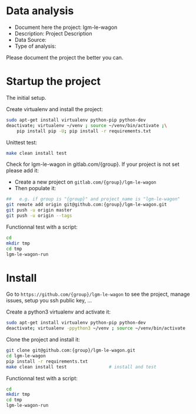 # Data analysis
- Document here the project: lgm-le-wagon
- Description: Project Description
- Data Source:
- Type of analysis:

Please document the project the better you can.

# Startup the project

The initial setup.

Create virtualenv and install the project:
```bash
sudo apt-get install virtualenv python-pip python-dev
deactivate; virtualenv ~/venv ; source ~/venv/bin/activate ;\
    pip install pip -U; pip install -r requirements.txt
```

Unittest test:
```bash
make clean install test
```

Check for lgm-le-wagon in gitlab.com/{group}.
If your project is not set please add it:

- Create a new project on `gitlab.com/{group}/lgm-le-wagon`
- Then populate it:

```bash
##   e.g. if group is "{group}" and project_name is "lgm-le-wagon"
git remote add origin git@github.com:{group}/lgm-le-wagon.git
git push -u origin master
git push -u origin --tags
```

Functionnal test with a script:

```bash
cd
mkdir tmp
cd tmp
lgm-le-wagon-run
```

# Install

Go to `https://github.com/{group}/lgm-le-wagon` to see the project, manage issues,
setup you ssh public key, ...

Create a python3 virtualenv and activate it:

```bash
sudo apt-get install virtualenv python-pip python-dev
deactivate; virtualenv -ppython3 ~/venv ; source ~/venv/bin/activate
```

Clone the project and install it:

```bash
git clone git@github.com:{group}/lgm-le-wagon.git
cd lgm-le-wagon
pip install -r requirements.txt
make clean install test                # install and test
```
Functionnal test with a script:

```bash
cd
mkdir tmp
cd tmp
lgm-le-wagon-run
```
